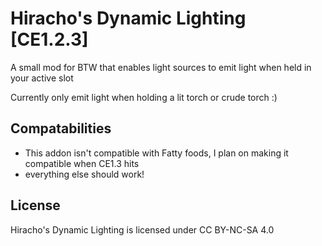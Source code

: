 # Hiracho's Dynamic Lighting [CE1.2.3]
A small mod for BTW that enables light sources to emit light when held in your active slot

Currently only emit light when holding a lit torch or crude torch :) 

## Compatabilities
- This addon isn't compatible with Fatty foods, I plan on making it compatible when CE1.3 hits
- everything else should work!

## License
 Hiracho's Dynamic Lighting is licensed under CC BY-NC-SA 4.0
